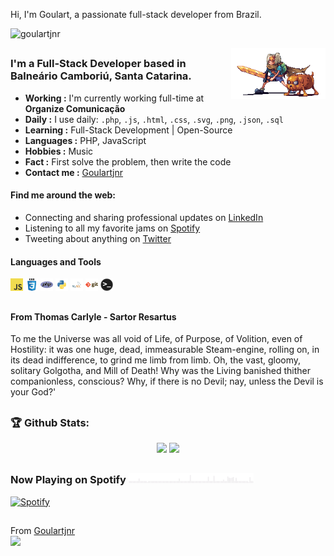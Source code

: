 Hi, I'm Goulart, a passionate full-stack developer from Brazil. 
<p align="left"> <img src="https://komarev.com/ghpvc/?username=goulartjnr" alt="goulartjnr" /> </p>

<p align="right"> <img width="30%" align="right" alt="Github" src="https://github.com/GoulartJnr/goulartjnr/blob/main/preview.gif" /> </p>

##

### I'm a Full-Stack Developer based in Balneário Camboriú, Santa Catarina.

-  **Working :** I'm currently working full-time at **Organize Comunicação**
-  **Daily :** I use daily: `.php`, `.js`, `.html`, `.css`, `.svg`, `.png`, `.json`, `.sql`
-  **Learning :** Full-Stack Development | Open-Source
-  **Languages :** PHP, JavaScript
-  **Hobbies :** Music
-  **Fact :** First solve the problem, then write the code
-  **Contact me :** [Goulartjnr](mailto:goulartjnr@gmail.com)

#### Find me around the web:
- Connecting and sharing professional updates on <a href="https://www.linkedin.com/in/goulartjnr/">LinkedIn</a>
- Listening to all my favorite jams on <a href="https://open.spotify.com/user/wq60zdu025g33du8t77k21xmb">Spotify</a>
- Tweeting about anything on <a href="https://twitter.com/goulartjnr/">Twitter</a>

#### Languages and Tools

<code><img height="20" src="https://raw.githubusercontent.com/github/explore/80688e429a7d4ef2fca1e82350fe8e3517d3494d/topics/javascript/javascript.png"></code>
<code><img height="20" src="https://raw.githubusercontent.com/github/explore/80688e429a7d4ef2fca1e82350fe8e3517d3494d/topics/css/css.png"></code>
<code><img height="20" src="https://raw.githubusercontent.com/github/explore/80688e429a7d4ef2fca1e82350fe8e3517d3494d/topics/php/php.png"></code>
<code><img height="20" src="https://raw.githubusercontent.com/github/explore/80688e429a7d4ef2fca1e82350fe8e3517d3494d/topics/python/python.png"></code>
<code><img height="20" src="https://raw.githubusercontent.com/github/explore/80688e429a7d4ef2fca1e82350fe8e3517d3494d/topics/mysql/mysql.png"></code>
<code><img height="20" src="https://raw.githubusercontent.com/github/explore/80688e429a7d4ef2fca1e82350fe8e3517d3494d/topics/git/git.png"></code>
<code><img height="20" src="https://raw.githubusercontent.com/github/explore/80688e429a7d4ef2fca1e82350fe8e3517d3494d/topics/terminal/terminal.png"></code>

##

#### From Thomas Carlyle - Sartor Resartus
<sam>To me the Universe was all void of Life, of Purpose, of Volition, even of Hostility: it was one huge, dead, immeasurable Steam-engine, rolling on, in its dead indifference, to grind me limb from limb. Oh, the vast, gloomy, solitary Golgotha, and Mill of Death! Why was the Living banished thither companionless, conscious? Why, if there is no Devil; nay, unless the Devil is your God?'</sam>

##
### 🏆 Github Stats:

<p align="center">
<img src="https://github-readme-stats.vercel.app/api?username=goulartjnr&hide=stars&show_icons=true&hide_border=true&theme=default&hide_title=0" width="500"/>
<img src="https://github-readme-stats.vercel.app/api/top-langs/?username=goulartjnr&hide=jupyter%20notebook&show_icons=true&layout=compact&hide_border=true&hide_title=0" width="500"/>
</p>

##

### Now Playing on Spotify <img src="https://github.com/GoulartJnr/goulartjnr/blob/main/bars.gif" width="200px">
[![Spotify](https://novatorem.vercel.app/api/spotify)](https://open.spotify.com/user/wq60zdu025g33du8t77k21xmb)

##

From [Goulartjnr](https://github.com/Goulartjnr)  
<a href="https://www.twitter.com/goulartjnr/"><img src="https://img.shields.io/badge/twitter%20@goulartjnr-0D95E8?style=for-the-badge&logo=twitter&logoColor=white"/></a>
